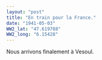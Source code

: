 ```yaml
---
layout: "post"
title: "En train pour la France."
date: "1941-05-03"
WW2_lat: "47.619788"
WW2_long: "6.15428"
---
```


Nous arrivons finalement à Vesoul.


<div class="histoire"></div>

<div class="commentaire"></div>